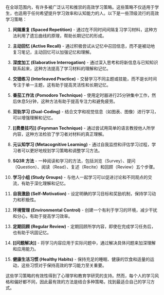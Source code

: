 在全球范围内，有许多被广泛认可和推崇的高效学习策略。这些策略不仅适用于学生，也适用于任何希望提升学习效率和认知能力的人。以下是一些顶级流行的高效学习策略：

1. **间隔重复 (Spaced Repetition)** - 通过在不同时间间隔复习学习材料，这种方法利用了遗忘曲线的原理，帮助长期记忆的形成。

2. **主动回忆 (Active Recall)** - 通过积极尝试从记忆中召回信息，而不是被动地复习笔记，主动回忆可以加强记忆和理解。

3. **深度加工 (Elaborative Interrogation)** - 通过深入思考和将新信息与已知知识联系起来，这种方法提高了学习材料的理解和记忆。

4. **交错练习 (Interleaved Practice)** - 交替学习不同主题或技能，而不是长时间专注于单一主题，这有助于提高灵活性和长期记忆。

5. **番茄工作法 (Pomodoro Technique)** - 使用定时器进行25分钟集中工作，然后休息5分钟，这种方法有助于提高专注力和避免疲劳。

6. **双轨学习 (Dual-Coding)** - 结合文字和视觉信息（如图表、图像）进行学习，可以增强理解和记忆。

7. **[[费曼技巧]] (Feynman Technique)** - 通过尝试用简单的语言教授他人所学内容，这种方法检验了学习者对材料的真正理解。

8. **元认知学习 (Metacognitive Learning)** - 通过自我监控和评估学习过程，学习者可以更好地规划学习策略和调整学习方法。

9. **SQ3R 方法** - 一种阅读和学习的方法，包括浏览（Survey）、提问（Question）、阅读（Read）、复述（Recite）和回顾（Review）五个步骤。

10. **学习小组 (Study Groups)** - 与他人一起学习可以促进讨论和不同观点的交流，有助于深化理解和记忆。

11. **自我激励 (Self-Motivation)** - 设定明确的学习目标和奖励机制，保持学习动力和积极性。

12. **环境管理 (Environmental Control)** - 创建一个有利于学习的环境，减少干扰和分心，有助于提高学习效率。

13. **定期回顾 (Regular Review)** - 定期回顾所学内容，即使在完成学习任务后，也有助于巩固记忆。

14. **[[问题解决]]** - 将学习内容应用于实际问题中，通过解决具体问题来加深理解和应用能力。

15. **健康生活习惯 (Healthy Habits)** - 保持充足的睡眠、健康的饮食和适量的运动，这些习惯对于保持高效的学习能力至关重要。

这些学习策略的有效性得到了心理学和教育学研究的支持。然而，每个人的学习风格和偏好都不同，因此最有效的方法是结合多种策略，找到最适合自己的学习方式。